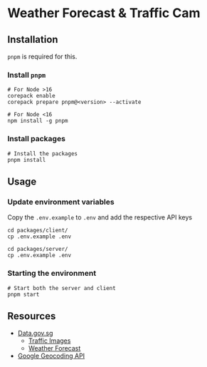 # Weather Forecast & Traffic Cam

## Installation
`pnpm` is required for this.

### Install `pnpm`
```shell
# For Node >16
corepack enable
corepack prepare pnpm@<version> --activate

# For Node <16
npm install -g pnpm
```
### Install packages
```shell
# Install the packages
pnpm install

```

## Usage
### Update environment variables
Copy the `.env.example` to `.env` and add the respective API keys

```shell
cd packages/client/
cp .env.example .env

cd packages/server/
cp .env.example .env
```

### Starting the environment
```shell
# Start both the server and client
pnpm start
```

## Resources
- [Data.gov.sg](https://data.gov.sg)
  - [Traffic Images](https://data.gov.sg/dataset/traffic-images)
  - [Weather Forecast](https://data.gov.sg/dataset/weather-forecast)
- [Google Geocoding API](https://developers.google.com/maps/documentation/geocoding/overview)
